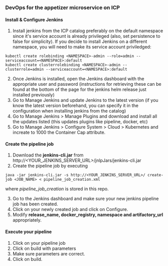 ### DevOps for the appetizer microservice on ICP

#### Install & Configure Jenkins

1. Install jenkins from the ICP catalog preferably on the default namespace since it's service account is already privileged (also, set persistence to false for simplicity). If you decide to install Jenkins on a different namespace, you will need to make its service account priviledged:

```
kubectl create rolebinding <NAMESPACE>-admin --role=admin --serviceaccount=<NAMESPACE>:default
kubectl create clusterrolebinding <NAMESPACE>-admin --clusterrole=admin --serviceaccount=<NAMESPACE>:default
```

2. Once Jenkins is installed, open the Jenkins dashboard with the appropriate user and password (instructions for retrieving these can be found at the bottom of the page for the jenkins helm release just installed previously)
3. Go to Manage Jenkins and update Jenkins to the latest version (if you know the latest version beforehand, you can specify it in the configuration when installing jenkins from the catalog)
4. Go to Manage Jenkins > Manage Plugins and download and install all the updates listed (this updates plugins like pipeline, docker, etc)
5. Go to Manage Jenkins > Configure System > Cloud > Kubernetes and increate to 1000 the Container Cap attribute.

#### Create the pipeline job

1. Download the **jenkins-cli.jar** from http://<YOUR_JENKINS_SERVER_URL>/jnlpJars/jenkins-cli.jar
2. Create the pipeline job by executing

```
java -jar jenkins-cli.jar -s http://<YOUR_JENKINS_SERVER_URL>/ create-job <JOB_NAME> < pipeline_job_creation.xml
```

where *pipeline_job_creation* is stored in this repo.

3. Go to the Jenkins dashboard and make sure your new jenkins pipeline job has been created.
4. Click on your newly created job and click on Configure.
5. Modify **release_name, docker_registry, namespace and artifactory_url** appropriately.

#### Execute your pipeline

1. Click on your pipeline job
2. Click on build with parameters
3. Make sure parameters are correct.
4. Click on build.
